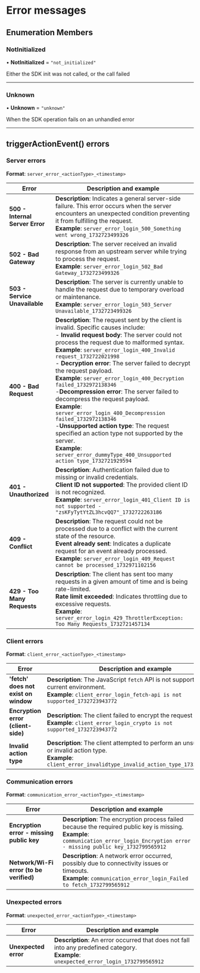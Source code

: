 
# Error messages

## Enumeration Members

### NotInitialized

• **NotInitialized** = ``"not_initialized"``

Either the SDK init was not called, or the call failed

___

### Unknown

• **Unknown** = ``"unknown"``

When the SDK operation fails on an unhandled error
___

## triggerActionEvent() errors

### Server errors

**Format**: `server_error_<actionType>_<timestamp>`

<div class=table>

| Error| Description and example |
|------------|-------------------------|
| **500 - Internal Server Error** | **Description**: Indicates a general server-side failure. This error occurs when the server encounters an unexpected condition preventing it from fulfilling the request. <br> **Example**: `server_error_login_500_Something went wrong_1732723499326` |
| **502 - Bad Gateway** | **Description**: The server received an invalid response from an upstream server while trying to process the request. <br> **Example**: `server_error_login_502_Bad Gateway_1732723499326` |
| **503 - Service Unavailable** | **Description**: The server is currently unable to handle the request due to temporary overload or maintenance. <br> **Example**: `server_error_login_503_Server Unavailable_1732723499326` |
| **400 - Bad Request** | **Description**: The request sent by the client is invalid. Specific causes include: <br>- **Invalid request body**: The server could not process the request due to malformed syntax. <br>   **Example**: `server_error_login_400_Invalid request_1732722021998` <br>- **Decryption error**: The server failed to decrypt the request payload. <br>   **Example**: `server_error_login_400_Decryption failed_1732972138346` <br>-**Decompression error**: The server failed to decompress the request payload. <br>   **Example**: `server_error_login_400_Decompression failed_1732972138346` <br>-**Unsupported action type**: The request specified an action type not supported by the server. <br>   **Example**: `server_error_dummyType_400_Unsupported action type_1732721929594` |
| **401 - Unauthorized** | **Description**: Authentication failed due to missing or invalid credentials. <br> **Client ID not supported**: The provided client ID is not recognized. <br> **Example**: `server_error_login_401_Client ID is not supported - "zsKFyTytYtZL3hcvQQ7"_1732722263186` |
| **409 - Conflict** |**Description**: The request could not be processed due to a conflict with the current state of the resource. <br> **Event already sent**: Indicates a duplicate request for an event already processed. <br> **Example**: `server_error_login_409_Request cannot be processed_1732971102156` |
| **429 - Too Many Requests** |**Description**: The client has sent too many requests in a given amount of time and is being rate-limited. <br> **Rate limit exceeded**: Indicates throttling due to excessive requests. <br> **Example**: `server_error_login_429_ThrottlerException: Too Many Requests_1732721457134` |
</div>

### Client errors

**Format**: `client_error_<actionType>_<timestamp>`

<div class=table>

| Error | Description and example |
|------------|-------------------------|
| **'fetch' does not exist on window** | **Description**: The JavaScript `fetch` API is not supported in the current environment. <br> **Example**: `client_error_login_fetch-api is not supported_1732723943772` |
| **Encryption error (client-side)** | **Description**: The client failed to encrypt the request data. <br> **Example**: `client_error_login_crypto is not supported_1732723943772` |
| **Invalid action type** | **Description**: The client attempted to perform an unsupported or invalid action type. <br> **Example**: `client_error_invalidtype_invalid_action_type_1732723943772` |
</div>


### Communication errors

**Format**: `communication_error_<actionType>_<timestamp>`

<div class=table>

| Error| Description and example |
|------------|-------------------------|
| **Encryption error - missing public key** | **Description**: The encryption process failed because the required public key is missing. <br> **Example**: `communication_error_login_Encryption error - missing public key_1732799565912` |
| **Network/Wi-Fi error (to be verified)** | **Description**: A network error occurred, possibly due to connectivity issues or timeouts. <br> **Example**: `communication_error_login_Failed to fetch_1732799565912` |
</div>


### Unexpected errors

**Format**: `unexpected_error_<actionType>_<timestamp>`

<div class="table">

 Error| Description and example |
|------------|-------------------------|
| **Unexpected error** | **Description**: An error occurred that does not fall into any predefined category. <br> **Example**: `unexpected_error_login_1732799565912` |

</div>